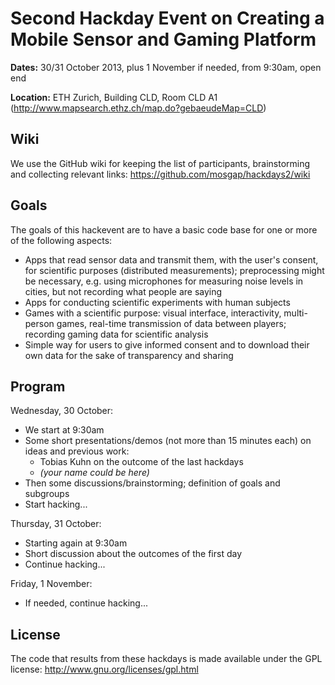Second Hackday Event on Creating a Mobile Sensor and Gaming Platform
====================================================================

**Dates:**
30/31 October 2013, plus 1 November if needed, from 9:30am, open end

**Location:**
ETH Zurich, Building CLD, Room CLD A1
(http://www.mapsearch.ethz.ch/map.do?gebaeudeMap=CLD)

Wiki
----

We use the GitHub wiki for keeping the list of participants, brainstorming and
collecting relevant links: https://github.com/mosgap/hackdays2/wiki


Goals
-----

The goals of this hackevent are to have a basic code base for one or more
of the following aspects:

- Apps that read sensor data and transmit them, with the user's consent,
  for scientific purposes (distributed measurements); preprocessing might be
  necessary, e.g. using microphones for measuring noise levels in cities,
  but not recording what people are saying
- Apps for conducting scientific experiments with human subjects
- Games with a scientific purpose: visual interface, interactivity, multi-person
  games, real-time transmission of data between players; recording gaming data
  for scientific analysis
- Simple way for users to give informed consent and to download their own data
  for the sake of transparency and sharing


Program
-------

Wednesday, 30 October:

- We start at 9:30am
- Some short presentations/demos (not more than 15 minutes each) on ideas and
  previous work:
  - Tobias Kuhn on the outcome of the last hackdays
  - _(your name could be here)_
- Then some discussions/brainstorming; definition of goals and subgroups
- Start hacking...

Thursday, 31 October:

- Starting again at 9:30am
- Short discussion about the outcomes of the first day
- Continue hacking...

Friday, 1 November:

- If needed, continue hacking...


License
-------

The code that results from these hackdays is made available under the
GPL license: http://www.gnu.org/licenses/gpl.html
